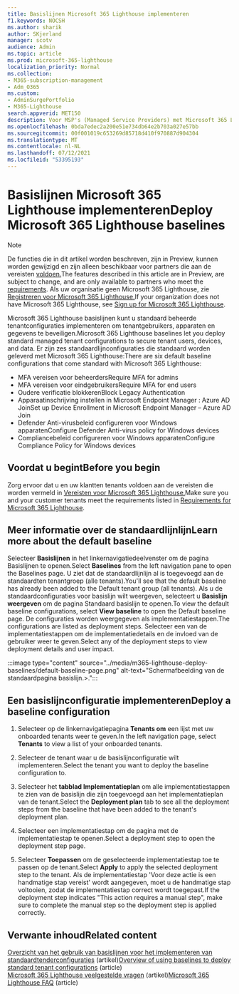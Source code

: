 ```yaml
---
title: Basislijnen Microsoft 365 Lighthouse implementeren
f1.keywords: NOCSH
ms.author: sharik
author: SKjerland
manager: scotv
audience: Admin
ms.topic: article
ms.prod: microsoft-365-lighthouse
localization_priority: Normal
ms.collection:
- M365-subscription-management
- Adm_O365
ms.custom:
- AdminSurgePortfolio
- M365-Lighthouse
search.appverid: MET150
description: Voor MSP's (Managed Service Providers) met Microsoft 365 Lighthouse, leert u hoe u Microsoft 365 Lighthouse basislijnen implementeert.
ms.openlocfilehash: 0bda7edec2a200e51e734db64e2b703a027e57bb
ms.sourcegitcommit: 00f001019c653269d85718d410f970887d904304
ms.translationtype: MT
ms.contentlocale: nl-NL
ms.lasthandoff: 07/12/2021
ms.locfileid: "53395193"
---
```

# <a name="deploy-microsoft-365-lighthouse-baselines"></a><span data-ttu-id="57e5e-103">Basislijnen Microsoft 365 Lighthouse implementeren</span><span class="sxs-lookup"><span data-stu-id="57e5e-103">Deploy Microsoft 365 Lighthouse baselines</span></span> 

> [!NOTE]
> <span data-ttu-id="57e5e-104">De functies die in dit artikel worden beschreven, zijn in Preview, kunnen worden gewijzigd en zijn alleen beschikbaar voor partners die aan de vereisten [voldoen.](m365-lighthouse-requirements.md)</span><span class="sxs-lookup"><span data-stu-id="57e5e-104">The features described in this article are in Preview, are subject to change, and are only available to partners who meet the [requirements](m365-lighthouse-requirements.md).</span></span> <span data-ttu-id="57e5e-105">Als uw organisatie geen Microsoft 365 Lighthouse, zie [Registreren voor Microsoft 365 Lighthouse.](m365-lighthouse-sign-up.md)</span><span class="sxs-lookup"><span data-stu-id="57e5e-105">If your organization does not have Microsoft 365 Lighthouse, see [Sign up for Microsoft 365 Lighthouse](m365-lighthouse-sign-up.md).</span></span>

<span data-ttu-id="57e5e-106">Microsoft 365 Lighthouse basislijnen kunt u standaard beheerde tenantconfiguraties implementeren om tenantgebruikers, apparaten en gegevens te beveiligen.</span><span class="sxs-lookup"><span data-stu-id="57e5e-106">Microsoft 365 Lighthouse baselines let you deploy standard managed tenant configurations to secure tenant users, devices, and data.</span></span> <span data-ttu-id="57e5e-107">Er zijn zes standaardlijnconfiguraties die standaard worden geleverd met Microsoft 365 Lighthouse:</span><span class="sxs-lookup"><span data-stu-id="57e5e-107">There are six default baseline configurations that come standard with Microsoft 365 Lighthouse:</span></span>

- <span data-ttu-id="57e5e-108">MFA vereisen voor beheerders</span><span class="sxs-lookup"><span data-stu-id="57e5e-108">Require MFA for admins</span></span>
- <span data-ttu-id="57e5e-109">MFA vereisen voor eindgebruikers</span><span class="sxs-lookup"><span data-stu-id="57e5e-109">Require MFA for end users</span></span>
- <span data-ttu-id="57e5e-110">Oudere verificatie blokkeren</span><span class="sxs-lookup"><span data-stu-id="57e5e-110">Block Legacy Authentication</span></span>
- <span data-ttu-id="57e5e-111">Apparaatinschrijving instellen in Microsoft Endpoint Manager : Azure AD Join</span><span class="sxs-lookup"><span data-stu-id="57e5e-111">Set up Device Enrollment in Microsoft Endpoint Manager – Azure AD Join</span></span>
- <span data-ttu-id="57e5e-112">Defender Anti-virusbeleid configureren voor Windows apparaten</span><span class="sxs-lookup"><span data-stu-id="57e5e-112">Configure Defender Anti-virus policy for Windows devices</span></span>
- <span data-ttu-id="57e5e-113">Compliancebeleid configureren voor Windows apparaten</span><span class="sxs-lookup"><span data-stu-id="57e5e-113">Configure Compliance Policy for Windows devices</span></span>

## <a name="before-you-begin"></a><span data-ttu-id="57e5e-114">Voordat u begint</span><span class="sxs-lookup"><span data-stu-id="57e5e-114">Before you begin</span></span>

<span data-ttu-id="57e5e-115">Zorg ervoor dat u en uw klantten tenants voldoen aan de vereisten die worden vermeld in [Vereisten voor Microsoft 365 Lighthouse.](m365-lighthouse-requirements.md)</span><span class="sxs-lookup"><span data-stu-id="57e5e-115">Make sure you and your customer tenants meet the requirements listed in [Requirements for Microsoft 365 Lighthouse](m365-lighthouse-requirements.md).</span></span>

## <a name="learn-more-about-the-default-baseline"></a><span data-ttu-id="57e5e-116">Meer informatie over de standaardlijnlijn</span><span class="sxs-lookup"><span data-stu-id="57e5e-116">Learn more about the default baseline</span></span>

<span data-ttu-id="57e5e-117">Selecteer **Basislijnen** in het linkernavigatiedeelvenster om de pagina Basislijnen te openen.</span><span class="sxs-lookup"><span data-stu-id="57e5e-117">Select **Baselines** from the left navigation pane to open the Baselines page.</span></span> <span data-ttu-id="57e5e-118">U ziet dat de standaardlijnlijn al is toegevoegd aan de standaardten tenantgroep (alle tenants).</span><span class="sxs-lookup"><span data-stu-id="57e5e-118">You'll see that the default baseline has already been added to the Default tenant group (all tenants).</span></span> <span data-ttu-id="57e5e-119">Als u de standaardconfiguraties voor basislijn wilt weergeven, selecteert u **Basislijn weergeven** om de pagina Standaard basislijn te openen.</span><span class="sxs-lookup"><span data-stu-id="57e5e-119">To view the default baseline configurations, select **View baseline** to open the Default baseline page.</span></span> <span data-ttu-id="57e5e-120">De configuraties worden weergegeven als implementatiestappen.</span><span class="sxs-lookup"><span data-stu-id="57e5e-120">The configurations are listed as deployment steps.</span></span> <span data-ttu-id="57e5e-121">Selecteer een van de implementatiestappen om de implementatiedetails en de invloed van de gebruiker weer te geven.</span><span class="sxs-lookup"><span data-stu-id="57e5e-121">Select any of the deployment steps to view deployment details and user impact.</span></span>

:::image type="content" source="../media/m365-lighthouse-deploy-baselines/default-baseline-page.png" alt-text="Schermafbeelding van de standaardpagina basislijn.>.":::

## <a name="deploy-a-baseline-configuration"></a><span data-ttu-id="57e5e-123">Een basislijnconfiguratie implementeren</span><span class="sxs-lookup"><span data-stu-id="57e5e-123">Deploy a baseline configuration</span></span>  

1. <span data-ttu-id="57e5e-124">Selecteer op de linkernavigatiepagina **Tenants om** een lijst met uw onboarded tenants weer te geven.</span><span class="sxs-lookup"><span data-stu-id="57e5e-124">In the left navigation page, select **Tenants** to view a list of your onboarded tenants.</span></span>

2. <span data-ttu-id="57e5e-125">Selecteer de tenant waar u de basislijnconfiguratie wilt implementeren.</span><span class="sxs-lookup"><span data-stu-id="57e5e-125">Select the tenant you want to deploy the baseline configuration to.</span></span>

3. <span data-ttu-id="57e5e-126">Selecteer het **tabblad Implementatieplan** om alle implementatiestappen te zien van de basislijn die zijn toegevoegd aan het implementatieplan van de tenant.</span><span class="sxs-lookup"><span data-stu-id="57e5e-126">Select the **Deployment plan** tab to see all the deployment steps from the baseline that have been added to the tenant's deployment plan.</span></span>

4. <span data-ttu-id="57e5e-127">Selecteer een implementatiestap om de pagina met de implementatiestap te openen.</span><span class="sxs-lookup"><span data-stu-id="57e5e-127">Select a deployment step to open the deployment step page.</span></span>

5. <span data-ttu-id="57e5e-128">Selecteer **Toepassen** om de geselecteerde implementatiestap toe te passen op de tenant.</span><span class="sxs-lookup"><span data-stu-id="57e5e-128">Select **Apply** to apply the selected deployment step to the tenant.</span></span> <span data-ttu-id="57e5e-129">Als de implementatiestap 'Voor deze actie is een handmatige stap vereist' wordt aangegeven, moet u de handmatige stap voltooien, zodat de implementatiestap correct wordt toegepast.</span><span class="sxs-lookup"><span data-stu-id="57e5e-129">If the deployment step indicates "This action requires a manual step", make sure to complete the manual step so the deployment step is applied correctly.</span></span>

## <a name="related-content"></a><span data-ttu-id="57e5e-130">Verwante inhoud</span><span class="sxs-lookup"><span data-stu-id="57e5e-130">Related content</span></span>

<span data-ttu-id="57e5e-131">[Overzicht van het gebruik van basislijnen voor het implementeren van standaardtenderconfiguraties](m365-lighthouse-deploying-standard-tenant-configurations-overview.md) (artikel)</span><span class="sxs-lookup"><span data-stu-id="57e5e-131">[Overview of using baselines to deploy standard tenant configurations](m365-lighthouse-deploying-standard-tenant-configurations-overview.md) (article)</span></span>\
<span data-ttu-id="57e5e-132">[Microsoft 365 Lighthouse veelgestelde vragen](m365-lighthouse-faq.yml) (artikel)</span><span class="sxs-lookup"><span data-stu-id="57e5e-132">[Microsoft 365 Lighthouse FAQ](m365-lighthouse-faq.yml) (article)</span></span>